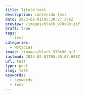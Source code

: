 ```yaml
---
title: Titulo test
description: c﻿ontenido test
date: 2023-02-01T05:30:27.376Z
preview: /images/black_970x90.gif
draft: true
tags:
  - test
categories:
  - Noticias
image: /images/black_970x90.gif
lastmod: 2023-02-01T05:30:07.698Z
url: test
type: post
slug: test
keywords:
  - keywords
  - test
---
```

